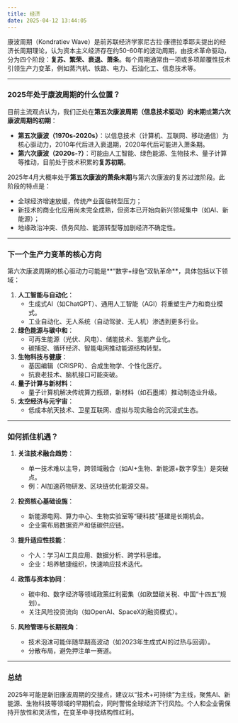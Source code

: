 ```yaml
---
title: 经济
date: 2025-04-12 13:44:05
---
```


康波周期（Kondratiev Wave）是前苏联经济学家尼古拉·康德拉季耶夫提出的经济长周期理论，认为资本主义经济存在约50-60年的波动周期，由技术革命驱动，分为四个阶段：**复苏、繁荣、衰退、萧条**。每个周期通常由一项或多项颠覆性技术引领生产力变革，例如蒸汽机、铁路、电力、石油化工、信息技术等。

---

### **2025年处于康波周期的什么位置？**
目前主流观点认为，我们正处在**第五次康波周期（信息技术驱动）的末期**或**第六次康波周期的初期**：
- **第五次康波（1970s-2020s）**：以信息技术（计算机、互联网、移动通信）为核心驱动力，2010年代后进入衰退期，2020年代后可能进入萧条期。
- **第六次康波（2020s-?）**：可能由人工智能、绿色能源、生物技术、量子计算等推动，目前处于技术积累的**复苏初期**。

2025年4月大概率处于**第五次康波的萧条末期**与第六次康波的复苏过渡阶段。此阶段的特点是：
- 全球经济增速放缓，传统产业面临转型压力；
- 新技术的商业化应用尚未完全成熟，但资本已开始向新兴领域集中（如AI、新能源）；
- 地缘政治冲突、债务风险、能源转型等加剧经济不确定性。

---

### **下一个生产力变革的核心方向**
第六次康波周期的核心驱动力可能是**“数字+绿色”双轨革命**，具体包括以下领域：
1. **人工智能与自动化**：
   - 生成式AI（如ChatGPT）、通用人工智能（AGI）将重塑生产力和商业模式。
   - 工业自动化、无人系统（自动驾驶、无人机）渗透到更多行业。
2. **绿色能源与碳中和**：
   - 可再生能源（光伏、风电）、储能技术、氢能产业化。
   - 碳捕捉、循环经济、智能电网推动能源结构转型。
3. **生物科技与健康**：
   - 基因编辑（CRISPR）、合成生物学、个性化医疗。
   - 抗衰老技术、脑机接口可能突破。
4. **量子计算与新材料**：
   - 量子计算机解决传统算力瓶颈，新材料（如石墨烯）推动制造业升级。
5. **太空经济与元宇宙**：
   - 低成本航天技术、卫星互联网、虚拟与现实融合的沉浸式生态。

---

### **如何抓住机遇？**
1. **关注技术融合趋势**：
   - 单一技术难以主导，跨领域融合（如AI+生物、新能源+数字孪生）是突破点。
   - 例：AI加速药物研发、区块链优化能源交易。

2. **投资核心基础设施**：
   - 新能源电网、算力中心、生物实验室等“硬科技”基建是长期机会。
   - 企业需布局数据资产和低碳供应链。

3. **提升适应性技能**：
   - 个人：学习AI工具应用、数据分析、跨学科思维。
   - 企业：培养敏捷组织，快速响应技术迭代。

4. **政策与资本协同**：
   - 碳中和、数字经济等领域政策红利密集（如欧盟碳关税、中国“十四五”规划）。
   - 关注风险投资流向（如OpenAI、SpaceX的融资模式）。

5. **风险管理与长期视角**：
   - 技术泡沫可能伴随早期高波动（如2023年生成式AI的过热与回调）。
   - 分散布局，避免押注单一赛道。

---

### **总结**
2025年可能是新旧康波周期的交接点，建议以“技术+可持续”为主线，聚焦AI、新能源、生物科技等领域的早期机会，同时警惕全球经济下行风险。个人和企业需保持开放性和灵活性，在变革中寻找结构性红利。







